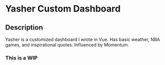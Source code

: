 # Yasher Custom Dashboard

## Description
<p>Yasher is a customized dashboard I wrote in Vue. Has basic weather, NBA games, and inspirational quotes. Influenced by Momentum. </p>

### This is a WIP


